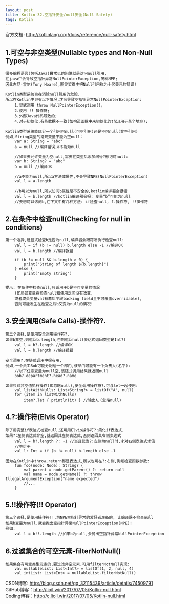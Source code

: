 ```yaml
---
layout: post
title: Kotlin-32.空指针安全/null安全(Null Safety)
tags: Kotlin
---
```

官方文档: http://kotlinlang.org/docs/reference/null-safety.html

## 1.可空与非空类型(Nullable types and Non-Null Types)
    很多编程语言(包括Java)最常见的陷阱就是访问null引用,
    在java中会导致空指针异常NullPointerException,简称NPE;
    因此东尼·霍尔(Tony Hoare),图灵奖得主把Null引用称为十亿美元的错误!
    
    Kotlin类型系统旨在消除null引用的危险,
    所以在Kotlin中只有以下情况,才会导致空指针异常NullPointerException:  
        1.显式调用 throw NullPointerException();
        2.使用 !! 操作符;
        3.外部Java代码导致的;
        4.对于初始化,有些数据不一致(如构造函数中未初始化的this用于某个地方);
    
    Kotlin类型系统能区分一个引用可null(可空引用)还是不可null(非空引用)
    例如,String类型的常规变量不能为空null：
        var a: String = "abc"
        a = null //编译错误,a不能为null

        //如果要允许变量为空null,需要在类型后添加问号?标记可null:
        var b: String? = "abc"
        b = null //编译OK

        //a不能为null,所以a方法或属性,不会导致NPE(NullPointerException)
        val l = a.length

        //b可以为null,所以访问b属性是不安全的,kotlin编译器会报错
        val l = b.length //kotlin编译器会报: 变量“b”可能为null
        //要想可以访问b,在下文中有几种方法: if检查null, ?.操作符, !!操作符

## 2.在条件中检查null(Checking for null in conditions)
    第一个选择,是显式检查b是否为null,编译器会跟踪所执行检查null:
        val l = if (b != null) b.length else -1 //编译OK
        val l = b.length //编译报错

        if (b != null && b.length > 0) {
            print("String of length ${b.length}")
        } else {
            print("Empty string")
        }

    提示: 在条件中检查null,只适用于b是不可变量的情况
        (即局部变量在检查null和使用之间没有改变,
        或者成员变量val有幕后字段backing field且不可覆盖overridable),
        否则可能发生在检查之后b又变为null的情况!

## 3.安全调用(Safe Calls)-操作符?.
    第二个选择,是使用安全调用操作符?.
    如果b非空,则返回b.length,否则返回null(表达式返回类型是Int?)
        val l = b?.length //编译OK
        val l = b.length //编译报错
        
    安全调用?.在链式调用中很有用,
    例如,一个员工Bob可能分配给一个部门,该部门可能有一个负责人(名字):
        //以下任意变量为null空,该链式调用结果就返回null
        bob?.department?.head?.name
    
    如果只对非空值执行操作(即忽略null),安全调用操作符?.可与let一起使用:
        val listWithNulls: List<String?> = listOf("A", null)
        for (item in listWithNulls)
            item?.let { println(it) } //输出A,(忽略null)

## 4.?:操作符(Elvis Operator)
    除了用完整if表达式检查null,还可用Elvis操作符?:简化if表达式,
    如果?:左侧表达式非空,就返回其左侧表达式,否则返回其右侧表达式
        val l = b?.length ?: -1 //当且仅当?:左侧为null时,才对右侧表达式求值
        //等价于
        val l: Int = if (b != null) b.length else -1

    因为在Kotlin中throw,return都是表达式,所以也可在?:右侧,例如检查函数参数:
        fun foo(node: Node): String? {
            val parent = node.getParent() ?: return null
            val name = node.getName() ?: throw IllegalArgumentException("name expected")
            //...
        }

## 5.!!操作符(!! Operator)
    第三个选择,是使用操作符!!,为NPE空指针异常的爱好者准备的, 让编译器不检查null
    如果b变量为null,就会抛出空指针异常NullPointerException(NPE)!
    例如:
        val l = b!!.length //如果b为null,会抛出空指针异常NullPointerException

## 6.过滤集合的可空元素-filterNotNull()
    如果集合有可空类型元素的,要过滤非空元素,可用filterNotNull实现:
        val nullableList: List<Int?> = listOf(1, 2, null, 4)
        val intList: List<Int> = nullableList.filterNotNull()

CSDN博客: http://blog.csdn.net/qq_32115439/article/details/74509791   
GitHub博客：http://lioil.win/2017/07/05/Kotlin-null.html   
Coding博客：http://c.lioil.win/2017/07/05/Kotlin-null.html